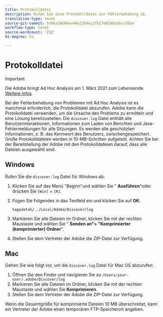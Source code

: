```yaml
---
title: Protokolldatei
description: Rufen Sie eine Protokolldatei zur Fehlerbehebung ab.
translation-type: tm+mt
source-git-commit: 5d96a2868bee48e2294ec2fb27e0340a3bcc50ae
workflow-type: tm+mt
source-wordcount: '212'
ht-degree: 5%

---
```



# Protokolldatei

>[!IMPORTANT]
>
>Die Adobe bringt Ad Hoc Analysis am 1. März 2021 zum Lebensende. [Weitere Infos](https://adobe.ly/discoverworkspace)

Bei der Fehlerbehebung von Problemen mit Ad Hoc Analysis ist es manchmal erforderlich, die Protokolldatei abzurufen. Adobe kann die Protokolldatei verwenden, um die Ursache des Problems zu ermitteln und eine Lösung bereitzustellen. Die `discover.log` Datei enthält alle Benutzerinteraktionen, Informationen zum Laden von Berichten und Java-Fehlermeldungen für alle Sitzungen. Es werden alle geschützten Informationen, z. B. das Kennwort des Benutzers, zwischengespeichert. Große Protokolldateien werden in 10-MB-Schritten aufgeteilt. Achten Sie bei der Bereitstellung der Adobe mit den Protokolldateien darauf, dass alle Dateien ausgewählt sind.

## Windows

Rufen Sie die `discover.log` Datei für Windows ab:

1. Klicken Sie auf das Menü &quot;Beginn&quot;und wählen Sie &quot; **Ausführen**&quot;oder drücken Sie `[Win]` + `[R]`.
2. Fügen Sie Folgendes in das Textfeld ein und klicken Sie auf **OK**:

   ```text
   %appdata%/../Local/Adobe/Discover/log
   ```

3. Markieren Sie alle Dateien im Ordner, klicken Sie mit der rechten Maustaste und wählen Sie &quot; **Senden an&quot;> &quot;Komprimierter (komprimierter) Ordner**&quot;.
4. Stellen Sie dem Vertreter der Adobe die ZIP-Datei zur Verfügung.

## Mac

Gehen Sie wie folgt vor, um die `discover.log` Datei für Mac OS abzurufen:

1. Öffnen Sie den Finder und navigieren Sie zu `/Users/your-user/.adobe/Discover/log`
2. Markieren Sie alle Dateien im Ordner, klicken Sie mit der rechten Maustaste und wählen Sie **Komprimieren**.
3. Stellen Sie dem Vertreter der Adobe die ZIP-Datei zur Verfügung.

Wenn die Gesamtgröße für komprimierte Dateien 10 MB überschreitet, kann ein Vertreter der Adobe einen temporären FTP-Speicherort angeben.
